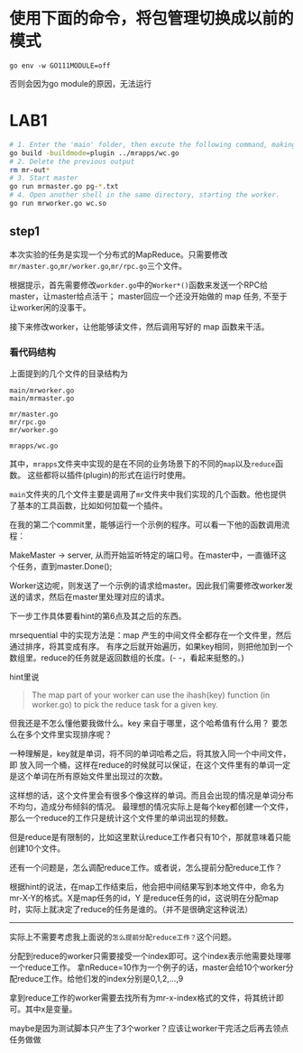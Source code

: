 # 使用下面的命令，将包管理切换成以前的模式
`go env -w GO111MODULE=off`

否则会因为go module的原因，无法运行
# LAB1

```sh
# 1. Enter the 'main' folder, then excute the following command, making the wc.so freshly built
go build -buildmode=plugin ../mrapps/wc.go
# 2. Delete the previous output
rm mr-out*
# 3. Start master
go run mrmaster.go pg-*.txt
# 4. Open another shell in the same directory, starting the worker.
go run mrworker.go wc.so
```
## step1
本次实验的任务是实现一个分布式的MapReduce。只需要修改`mr/master.go`,`mr/worker.go`,`mr/rpc.go`三个文件。

根据提示，首先需要修改`workder.go`中的`Worker*()`函数来发送一个RPC给master，让master给点活干；
master回应一个还没开始做的 map 任务, 不至于让worker闲的没事干。

接下来修改worker，让他能够读文件，然后调用写好的 map 函数来干活。

### 看代码结构
上面提到的几个文件的目录结构为

```
main/mrworker.go
main/mrmaster.go

mr/master.go
mr/rpc.go
mr/worker.go

mrapps/wc.go
```

其中，`mrapps`文件夹中实现的是在不同的业务场景下的不同的`map`以及`reduce`函数。
这些都将以插件(plugin)的形式在运行时使用。

`main`文件夹的几个文件主要是调用了`mr`文件夹中我们实现的几个函数。他也提供了基本的工具函数，比如如何加载一个插件。

在我的第二个commit里，能够运行一个示例的程序。可以看一下他的函数调用流程：

MakeMaster -> server, 从而开始监听特定的端口号。在master中，一直循环这个任务，直到master.Done();

Worker这边呢，则发送了一个示例的请求给master。因此我们需要修改worker发送的请求，然后在master里处理对应的请求。



下一步工作具体要看hint的第6点及其之后的东西。

mrsequential 中的实现方法是：map 产生的中间文件全都存在一个文件里，然后通过排序，将其变成有序。
有序之后就开始遍历，如果key相同，则把他加到一个数组里。reduce的任务就是返回数组的长度。(- -，看起来挺憨的。)

hint里说
> The map part of your worker can use the ihash(key) function (in worker.go) to pick the reduce task for a given key.

但我还是不怎么懂他要我做什么。key 来自于哪里，这个哈希值有什么用？
要怎么在多个文件里实现排序呢？

一种理解是，key就是单词，将不同的单词哈希之后，将其放入同一个中间文件，即
放入同一个桶，这样在reduce的时候就可以保证，在这个文件里有的单词一定是这个单词在所有原始文件里出现过的次数。

这样想的话，这个文件里会有很多个像这样的单词。而且会出现的情况是单词分布不均匀，造成分布倾斜的情况。
最理想的情况实际上是每个key都创建一个文件，那么一个reduce的工作只是统计这个文件里的单词出现的频数。

但是reduce是有限制的，比如这里默认reduce工作者只有10个，那就意味着只能创建10个文件。

还有一个问题是，怎么调配reduce工作。或者说，怎么提前分配reduce工作？

根据hint的说法，在map工作结束后，他会把中间结果写到本地文件中，命名为mr-X-Y的格式。X是map任务的id，Y
是reduce任务的id，这说明在分配map时，实际上就决定了reduce的任务是谁的。（并不是很确定这种说法）

---
实际上不需要考虑我上面说的`怎么提前分配reduce工作？`这个问题。

分配到reduce的worker只需要接受一个index即可。这个index表示他需要处理哪一个reduce工作。
拿nReduce=10作为一个例子的话，master会给10个worker分配reduce工作。给他们发的index分别是0,1,2,...,9

拿到reduce工作的worker需要去找所有为mr-x-index格式的文件，将其统计即可。其中x是变量。

maybe是因为测试脚本只产生了3个worker？应该让worker干完活之后再去领点任务做做